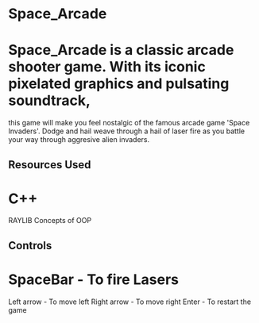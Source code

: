 # Space_Arcade
# Space_Arcade is a classic arcade shooter game. With its iconic pixelated graphics and pulsating soundtrack,
 this game will make you feel nostalgic of the famous arcade game 'Space Invaders'.
 Dodge and hail weave through a hail of laser fire as you battle your way through aggresive alien invaders.
## Resources Used
# C++
 RAYLIB
 Concepts of OOP
## Controls
# SpaceBar - To fire Lasers
 Left arrow - To move left
 Right arrow - To move right
 Enter - To restart the game
